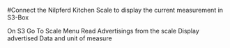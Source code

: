 #Connect the Nilpferd Kitchen Scale to display the current measurement in S3-Box

On S3 Go To Scale Menu
Read Advertisings from the scale
Display advertised Data and unit of measure
